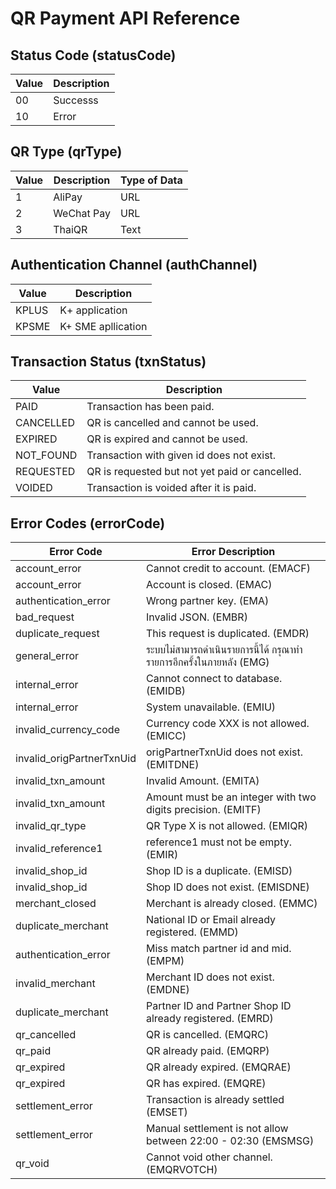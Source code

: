 # QR Payment API Reference

## Status Code (statusCode)

| Value | Description |
| ----- | ----------- |
| 00    | Successs    |
| 10    | Error       |

## QR Type (qrType)

| Value | Description | Type of Data |
| ----- | ----------- | ------------ |
| 1     | AliPay      | URL          |
| 2     | WeChat Pay  | URL          |
| 3     | ThaiQR      | Text         |

## Authentication Channel (authChannel)

| Value | Description        |
| ----- | ------------------ |
| KPLUS | K+ application     |
| KPSME | K+ SME apllication |

## Transaction Status (txnStatus)

| Value     | Description                                    |
| --------- | ---------------------------------------------- |
| PAID      | Transaction has been paid.                     |
| CANCELLED | QR is cancelled and cannot be used.            |
| EXPIRED   | QR is expired and cannot be used.              |
| NOT_FOUND | Transaction with given id does not exist.      |
| REQUESTED | QR is requested but not yet paid or cancelled. |
| VOIDED    | Transaction is voided after it is paid.        |

## Error Codes (errorCode)

| Error Code                | Error Description                                                    |
| ------------------------- | -------------------------------------------------------------------- |
| account_error             | Cannot credit to account. (EMACF)                                    |
| account_error             | Account is closed. (EMAC)                                            |
| authentication_error      | Wrong partner key. (EMA)                                             |
| bad_request               | Invalid JSON. (EMBR)                                                 |
| duplicate_request         | This request is duplicated. (EMDR)                                   |
| general_error             | ระบบไม่สามารถดำเนินรายการนี้ได้ กรุณาทำรายการอีกครั้งในภายหลัง (EMG) |
| internal_error            | Cannot connect to database. (EMIDB)                                  |
| internal_error            | System unavailable. (EMIU)                                           |
| invalid_currency_code     | Currency code XXX is not allowed. (EMICC)                            |
| invalid_origPartnerTxnUid | origPartnerTxnUid does not exist. (EMITDNE)                          |
| invalid_txn_amount        | Invalid Amount. (EMITA)                                              |
| invalid_txn_amount        | Amount must be an integer with two digits precision. (EMITF)         |
| invalid_qr_type           | QR Type X is not allowed. (EMIQR)                                    |
| invalid_reference1        | reference1 must not be empty. (EMIR)                                 |
| invalid_shop_id           | Shop ID is a duplicate. (EMISD)                                      |
| invalid_shop_id           | Shop ID does not exist. (EMISDNE)                                    |
| merchant_closed           | Merchant is already closed. (EMMC)                                   |
| duplicate_merchant        | National ID or Email already registered. (EMMD)                      |
| authentication_error      | Miss match partner id and mid. (EMPM)                                |
| invalid_merchant          | Merchant ID does not exist. (EMDNE)                                  |
| duplicate_merchant        | Partner ID and Partner Shop ID already registered. (EMRD)            |
| qr_cancelled              | QR is cancelled. (EMQRC)                                             |
| qr_paid                   | QR already paid. (EMQRP)                                             |
| qr_expired                | QR already expired. (EMQRAE)                                         |
| qr_expired                | QR has expired. (EMQRE)                                              |
| settlement_error          | Transaction is already settled (EMSET)                               |
| settlement_error          | Manual settlement is not allow between 22:00 - 02:30 (EMSMSG)        |
| qr_void                   | Cannot void other channel. (EMQRVOTCH)                               |
